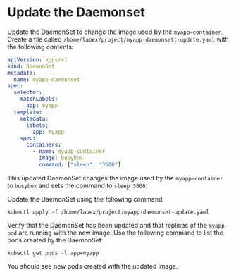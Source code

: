 # Update the Daemonset

Update the DaemonSet to change the image used by the `myapp-container`. Create a file called `/home/labex/project/myapp-daemonsett-update.yaml` with the following contents:

```yaml
apiVersion: apps/v1
kind: DaemonSet
metadata:
  name: myapp-daemonset
spec:
  selector:
    matchLabels:
      app: myapp
  template:
    metadata:
      labels:
        app: myapp
    spec:
      containers:
        - name: myapp-container
          image: busybox
          command: ["sleep", "3600"]
```

This updated DaemonSet changes the image used by the `myapp-container` to `busybox` and sets the command to `sleep 3600`.

Update the DaemonSet using the following command:

```shell
kubectl apply -f /home/labex/project/myapp-daemonset-update.yaml
```

Verify that the DaemonSet has been updated and that replicas of the `myapp-pod` are running with the new image. Use the following command to list the pods created by the DaemonSet:

```shell
kubectl get pods -l app=myapp
```

You should see new pods created with the updated image.
